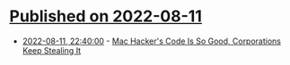 # [Published on 2022-08-11](index.md)

* [2022-08-11, 22:40:00](https://developers.slashdot.org/story/22/08/11/2050218/mac-hackers-code-is-so-good-corporations-keep-stealing-it?utm_source=rss1.0mainlinkanon&utm_medium=feed) - [Mac Hacker's Code Is So Good, Corporations Keep Stealing It](https://developers.slashdot.org/story/22/08/11/2050218/mac-hackers-code-is-so-good-corporations-keep-stealing-it?utm_source=rss1.0mainlinkanon&utm_medium=feed)
